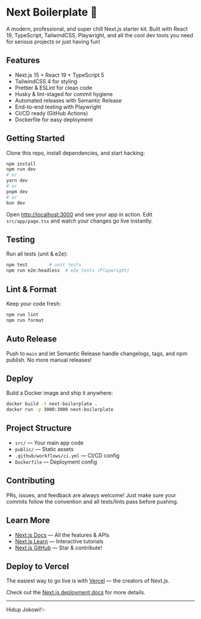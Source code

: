 # Next Boilerplate 🚀

A modern, professional, and super chill Next.js starter kit. Built with React 19, TypeScript, TailwindCSS, Playwright, and all the cool dev tools you need for serious projects or just having fun!

## Features

- Next.js 15 + React 19 + TypeScript 5
- TailwindCSS 4 for styling
- Prettier & ESLint for clean code
- Husky & lint-staged for commit hygiene
- Automated releases with Semantic Release
- End-to-end testing with Playwright
- CI/CD ready (GitHub Actions)
- Dockerfile for easy deployment

## Getting Started

Clone this repo, install dependencies, and start hacking:

```bash
npm install
npm run dev
# or
yarn dev
# or
pnpm dev
# or
bun dev
```

Open [http://localhost:3000](http://localhost:3000) and see your app in action. Edit `src/app/page.tsx` and watch your changes go live instantly.

## Testing

Run all tests (unit & e2e):

```bash
npm test        # unit tests
npm run e2e:headless  # e2e tests (Playwright)
```

## Lint & Format

Keep your code fresh:

```bash
npm run lint
npm run format
```

## Auto Release

Push to `main` and let Semantic Release handle changelogs, tags, and npm publish. No more manual releases!

## Deploy

Build a Docker image and ship it anywhere:

```bash
docker build -t next-boilerplate .
docker run -p 3000:3000 next-boilerplate
```

## Project Structure

- `src/` — Your main app code
- `public/` — Static assets
- `.github/workflows/ci.yml` — CI/CD config
- `Dockerfile` — Deployment config

## Contributing

PRs, issues, and feedback are always welcome! Just make sure your commits follow the convention and all tests/lints pass before pushing.

## Learn More

- [Next.js Docs](https://nextjs.org/docs) — All the features & APIs
- [Next.js Learn](https://nextjs.org/learn) — Interactive tutorials
- [Next.js GitHub](https://github.com/vercel/next.js) — Star & contribute!

## Deploy to Vercel

The easiest way to go live is with [Vercel](https://vercel.com/new?utm_medium=default-template&filter=next.js&utm_source=create-next-app&utm_campaign=create-next-app-readme) — the creators of Next.js.

Check out the [Next.js deployment docs](https://nextjs.org/docs/app/building-your-application/deploying) for more details.

---

Hidup Jokowi!✨
